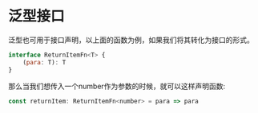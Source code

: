 # 泛型接口

泛型也可用于接口声明，以上面的函数为例，如果我们将其转化为接口的形式。

```javascript
interface ReturnItemFn<T> {
    (para: T): T
}
```

那么当我们想传入一个number作为参数的时候，就可以这样声明函数:

```javascript
const returnItem: ReturnItemFn<number> = para => para
```
